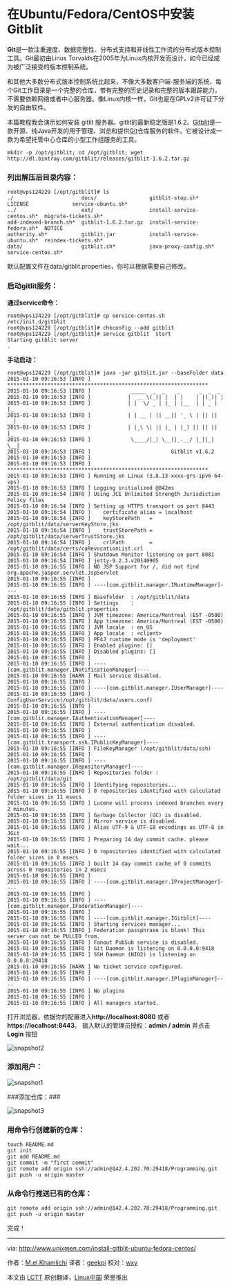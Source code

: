 在Ubuntu/Fedora/CentOS中安装Gitblit
================================================================================
**Git**是一款注重速度、数据完整性、分布式支持和非线性工作流的分布式版本控制工具。Git最初由Linus Torvalds在2005年为Linux内核开发而设计，如今已经成为被广泛接受的版本控制系统。

和其他大多数分布式版本控制系统比起来，不像大多数客户端-服务端的系统，每个Git工作目录是一个完整的仓库，带有完整的历史记录和完整的版本跟踪能力，不需要依赖网络或者中心服务器。像Linux内核一样，Git也是在GPLv2许可证下分发的自由软件。

本篇教程我会演示如何安装 gitlit 服务器。gitlit的最新稳定版是1.6.2。[Gitblit][1]是一款开源、纯Java开发的用于管理、浏览和提供[Git][2]仓库服务的软件。它被设计成一款为希望托管中心仓库的小型工作组服务的工具。

    mkdir -p /opt/gitblit; cd /opt/gitblit; wget http://dl.bintray.com/gitblit/releases/gitblit-1.6.2.tar.gz

### 列出解压后目录内容： ###

    root@vps124229 [/opt/gitblit]# ls
    ./                      docs/                 gitblit-stop.sh*            LICENSE              service-ubuntu.sh*
    ../                     ext/                  install-service-centos.sh*  migrate-tickets.sh*
    add-indexed-branch.sh*  gitblit-1.6.2.tar.gz  install-service-fedora.sh*  NOTICE
    authority.sh*           gitblit.jar           install-service-ubuntu.sh*  reindex-tickets.sh*
    data/                   gitblit.sh*           java-proxy-config.sh*       service-centos.sh*
    
默认配置文件在data/gitblit.properties，你可以根据需要自己修改。
    
### 启动gitlit服务： ###

**通过service命令：**

    root@vps124229 [/opt/gitblit]# cp service-centos.sh /etc/init.d/gitblit
    root@vps124229 [/opt/gitblit]# chkconfig --add gitblit
    root@vps124229 [/opt/gitblit]# service gitblit  start
    Starting gitblit server
    .

**手动启动：**

    root@vps124229 [/opt/gitblit]# java -jar gitblit.jar --baseFolder data
    2015-01-10 09:16:53 [INFO ] *****************************************************************
    2015-01-10 09:16:53 [INFO ]             _____  _  _    _      _  _  _
    2015-01-10 09:16:53 [INFO ]            |  __ \(_)| |  | |    | |(_)| |
    2015-01-10 09:16:53 [INFO ]            | |  \/ _ | |_ | |__  | | _ | |_
    2015-01-10 09:16:53 [INFO ]            | | __ | || __|| '_ \ | || || __|
    2015-01-10 09:16:53 [INFO ]            | |_\ \| || |_ | |_) || || || |_
    2015-01-10 09:16:53 [INFO ]             \____/|_| \__||_.__/ |_||_| \__|
    2015-01-10 09:16:53 [INFO ]                          Gitblit v1.6.2
    2015-01-10 09:16:53 [INFO ] 
    2015-01-10 09:16:53 [INFO ] *****************************************************************
    2015-01-10 09:16:53 [INFO ] Running on Linux (3.8.13-xxxx-grs-ipv6-64-vps)
    2015-01-10 09:16:53 [INFO ] Logging initialized @842ms
    2015-01-10 09:16:54 [INFO ] Using JCE Unlimited Strength Jurisdiction Policy files
    2015-01-10 09:16:54 [INFO ] Setting up HTTPS transport on port 8443
    2015-01-10 09:16:54 [INFO ]    certificate alias = localhost
    2015-01-10 09:16:54 [INFO ]    keyStorePath   = /opt/gitblit/data/serverKeyStore.jks
    2015-01-10 09:16:54 [INFO ]    trustStorePath = /opt/gitblit/data/serverTrustStore.jks
    2015-01-10 09:16:54 [INFO ]    crlPath        = /opt/gitblit/data/certs/caRevocationList.crl
    2015-01-10 09:16:54 [INFO ] Shutdown Monitor listening on port 8081
    2015-01-10 09:16:54 [INFO ] jetty-9.2.3.v20140905
    2015-01-10 09:16:55 [INFO ] NO JSP Support for /, did not find org.apache.jasper.servlet.JspServlet
    2015-01-10 09:16:55 [INFO ] 
    2015-01-10 09:16:55 [INFO ] ----[com.gitblit.manager.IRuntimeManager]----
    2015-01-10 09:16:55 [INFO ] Basefolder  : /opt/gitblit/data
    2015-01-10 09:16:55 [INFO ] Settings    : /opt/gitblit/data/gitblit.properties
    2015-01-10 09:16:55 [INFO ] JVM timezone: America/Montreal (EST -0500)
    2015-01-10 09:16:55 [INFO ] App timezone: America/Montreal (EST -0500)
    2015-01-10 09:16:55 [INFO ] JVM locale  : en_US
    2015-01-10 09:16:55 [INFO ] App locale  : <client>
    2015-01-10 09:16:55 [INFO ] PF4J runtime mode is 'deployment'
    2015-01-10 09:16:55 [INFO ] Enabled plugins: []
    2015-01-10 09:16:55 [INFO ] Disabled plugins: []
    2015-01-10 09:16:55 [INFO ] 
    2015-01-10 09:16:55 [INFO ] ----[com.gitblit.manager.INotificationManager]----
    2015-01-10 09:16:55 [WARN ] Mail service disabled.
    2015-01-10 09:16:55 [INFO ] 
    2015-01-10 09:16:55 [INFO ] ----[com.gitblit.manager.IUserManager]----
    2015-01-10 09:16:55 [INFO ] ConfigUserService(/opt/gitblit/data/users.conf)
    2015-01-10 09:16:55 [INFO ] 
    2015-01-10 09:16:55 [INFO ] ----[com.gitblit.manager.IAuthenticationManager]----
    2015-01-10 09:16:55 [INFO ] External authentication disabled.
    2015-01-10 09:16:55 [INFO ] 
    2015-01-10 09:16:55 [INFO ] ----    [com.gitblit.transport.ssh.IPublicKeyManager]----
    2015-01-10 09:16:55 [INFO ] FileKeyManager (/opt/gitblit/data/ssh)
    2015-01-10 09:16:55 [INFO ] 
    2015-01-10 09:16:55 [INFO ] ----[com.gitblit.manager.IRepositoryManager]----
    2015-01-10 09:16:55 [INFO ] Repositories folder : /opt/gitblit/data/git
    2015-01-10 09:16:55 [INFO ] Identifying repositories...
    2015-01-10 09:16:55 [INFO ] 0 repositories identified with calculated folder sizes in 11 msecs
    2015-01-10 09:16:55 [INFO ] Lucene will process indexed branches every 2 minutes.
    2015-01-10 09:16:55 [INFO ] Garbage Collector (GC) is disabled.
    2015-01-10 09:16:55 [INFO ] Mirror service is disabled.
    2015-01-10 09:16:55 [INFO ] Alias UTF-9 & UTF-18 encodings as UTF-8 in JGit
    2015-01-10 09:16:55 [INFO ] Preparing 14 day commit cache. please wait...
    2015-01-10 09:16:55 [INFO ] 0 repositories identified with calculated folder sizes in 0 msecs
    2015-01-10 09:16:55 [INFO ] built 14 day commit cache of 0 commits across 0 repositories in 2 msecs
    2015-01-10 09:16:55 [INFO ] 
    2015-01-10 09:16:55 [INFO ] ----[com.gitblit.manager.IProjectManager]----
    2015-01-10 09:16:55 [INFO ] 
    2015-01-10 09:16:55 [INFO ] ----[com.gitblit.manager.IFederationManager]----
    2015-01-10 09:16:55 [INFO ] 
    2015-01-10 09:16:55 [INFO ] ----[com.gitblit.manager.IGitblit]----
    2015-01-10 09:16:55 [INFO ] Starting services manager...
    2015-01-10 09:16:55 [INFO ] Federation passphrase is blank! This server can not be PULLED from.
    2015-01-10 09:16:55 [INFO ] Fanout PubSub service is disabled.
    2015-01-10 09:16:55 [INFO ] Git Daemon is listening on 0.0.0.0:9418
    2015-01-10 09:16:55 [INFO ] SSH Daemon (NIO2) is listening on 0.0.0.0:29418
    2015-01-10 09:16:55 [WARN ] No ticket service configured.
    2015-01-10 09:16:55 [INFO ] 
    2015-01-10 09:16:55 [INFO ] ----[com.gitblit.manager.IPluginManager]----
    2015-01-10 09:16:55 [INFO ] No plugins
    2015-01-10 09:16:55 [INFO ] 
    2015-01-10 09:16:55 [INFO ] All managers started.

打开浏览器，依据你的配置进入**http://localhost:8080** 或者 **https://localhost:8443**。 输入默认的管理员授权：**admin / admin** 并点击**Login** 按钮

![snapshot2](http://1102047360.rsc.cdn77.org/wp-content/uploads/2015/01/snapshot2.png)

### 添加用户： ###

![snapshot1](http://1102047360.rsc.cdn77.org/wp-content/uploads/2015/01/snapshot1.png)

###添加仓库：###

![snapshot3](http://1102047360.rsc.cdn77.org/wp-content/uploads/2015/01/snapshot3.png)

### 用命令行创建新的仓库： ###

    touch README.md
    git init
    git add README.md
    git commit -m "first commit"
    git remote add origin ssh://admin@142.4.202.70:29418/Programming.git
    git push -u origin master

### 从命令行推送已有的仓库： ###

    git remote add origin ssh://admin@142.4.202.70:29418/Programming.git
    git push -u origin master

完成！

--------------------------------------------------------------------------------

via: http://www.unixmen.com/install-gitblit-ubuntu-fedora-centos/

作者：[M.el Khamlichi][a]
译者：[geekpi](https://github.com/geekpi)
校对：[wxy](https://github.com/wxy)

本文由 [LCTT](https://github.com/LCTT/TranslateProject) 原创翻译，[Linux中国](http://linux.cn/) 荣誉推出

[a]:http://www.unixmen.com/author/pirat9/
[1]:http://gitblit.com/
[2]:http://git-scm.com/